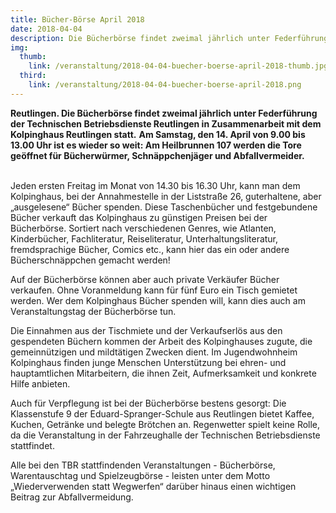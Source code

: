 ```yaml
---
title: Bücher-Börse April 2018
date: 2018-04-04
description: Die Bücherbörse findet zweimal jährlich unter Federführung der Technischen Betriebsdienste Reutlingen in Zusammenarbeit mit dem Kolpinghaus Reutlingen statt.
img:
  thumb:
    link: /veranstaltung/2018-04-04-buecher-boerse-april-2018-thumb.jpg
  third:
    link: /veranstaltung/2018-04-04-buecher-boerse-april-2018.png
---
```


**Reutlingen. Die Bücherbörse findet zweimal jährlich unter Federführung der Technischen Betriebsdienste Reutlingen in Zusammenarbeit mit dem Kolpinghaus Reutlingen statt.** <!--more--> **Am Samstag, den 14. April von 9.00 bis 13.00 Uhr ist es wieder so weit: Am Heilbrunnen 107 werden die Tore geöffnet für Bücherwürmer, Schnäppchenjäger und Abfallvermeider.**<br><br>  

Jeden ersten Freitag im Monat von 14.30 bis 16.30 Uhr, kann man dem Kolpinghaus, bei der Annahmestelle in der Liststraße 26, guterhaltene, aber „ausgelesene“ Bücher spenden. Diese Taschenbücher und festgebundene Bücher verkauft das Kolpinghaus zu günstigen Preisen bei der Bücherbörse. Sortiert nach verschiedenen Genres, wie Atlanten, Kinderbücher, Fachliteratur, Reiseliteratur, Unterhaltungsliteratur, fremdsprachige Bücher, Comics etc., kann hier das ein oder andere Bücherschnäppchen gemacht werden!  

Auf der Bücherbörse können aber auch private Verkäufer Bücher verkaufen. Ohne Voranmeldung kann für fünf Euro ein Tisch gemietet werden. Wer dem Kolpinghaus Bücher spenden will, kann dies auch am Veranstaltungstag der Bücherbörse tun.  

Die Einnahmen aus der Tischmiete und der Verkaufserlös aus den gespendeten Büchern kommen der Arbeit des Kolpinghauses zugute, die gemeinnützigen und mildtätigen Zwecken dient. Im Jugendwohnheim Kolpinghaus finden junge Menschen Unterstützung bei ehren- und hauptamtlichen Mitarbeitern, die ihnen Zeit, Aufmerksamkeit und konkrete Hilfe anbieten.  

Auch für Verpflegung ist bei der Bücherbörse bestens gesorgt: Die Klassenstufe 9 der Eduard-Spranger-Schule aus Reutlingen bietet Kaffee, Kuchen, Getränke und belegte Brötchen an. Regenwetter spielt keine Rolle, da die Veranstaltung in der Fahrzeughalle der Technischen Betriebsdienste stattfindet.  

Alle bei den TBR stattfindenden Veranstaltungen - Bücherbörse, Warentauschtag und Spielzeugbörse - leisten unter dem Motto „Wiederverwenden statt Wegwerfen“ darüber hinaus einen wichtigen Beitrag zur Abfallvermeidung.   
